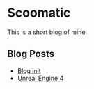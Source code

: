 # Scoomatic

This is a short blog of mine.

## Blog Posts

* [Blog init](_posts/2019-10-24-ErsterPost.md)
* [Unreal Engine 4](_posts/2019-10-25-UnrealEngine.md)
